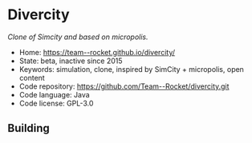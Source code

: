 # Divercity

_Clone of Simcity and based on micropolis._

- Home: https://team--rocket.github.io/divercity/
- State: beta, inactive since 2015
- Keywords: simulation, clone, inspired by SimCity + micropolis, open content
- Code repository: https://github.com/Team--Rocket/divercity.git
- Code language: Java
- Code license: GPL-3.0

## Building
